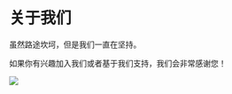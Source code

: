 # 关于我们

虽然路途坎坷，但是我们一直在坚持。

如果你有兴趣加入我们或者基于我们支持，我们会非常感谢您！

![](https://s1.ax1x.com/2023/01/28/pSapT91.jpg)